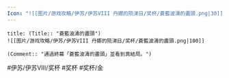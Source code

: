 ```yaml
---
Icon: "![[图片/游戏攻略/伊苏/伊苏VIII 丹娜的陨涕日/奖杯/蒼藍波濤的盡頭.png|30]]"
---
```

```ad-common-gold-trophy
title: (Title:: "蒼藍波濤的盡頭")
![[图片/游戏攻略/伊苏/伊苏VIII 丹娜的陨涕日/奖杯/蒼藍波濤的盡頭.png|100]]

(Comment:: "通過終幕「蒼藍波濤的盡頭」並看到真結局。")
```

#伊苏/伊苏VIII/奖杯 #奖杯 #奖杯/金
